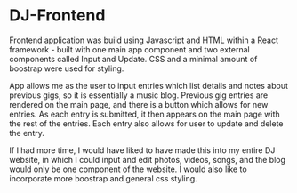 # DJ-Frontend

Frontend application was build using Javascript and HTML within a React framework - built with one main app component and two external components called Input and Update. CSS and a minimal amount of boostrap were used for styling. 

App allows me as the user to input entries which list details and notes about previous gigs, so it is essentially a music blog. Previous gig entries are rendered on the main page, and there is a button which allows for new entries. As each entry is submitted, it then appears on the main page with the rest of the entries. Each entry also allows for user to update and delete the entry. 

If I had more time, I would have liked to have made this into my entire DJ website, in which I could input and edit photos, videos, songs, and the blog would only be one component of the website. I would also like to incorporate more boostrap and general css styling. 
